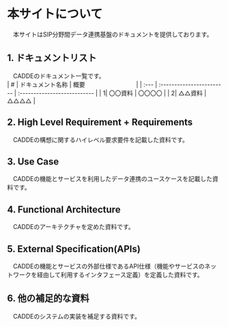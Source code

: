 # 本サイトについて
　本サイトはSIP分野間データ連携基盤のドキュメントを提供しております。<br>
 
## 1. ドキュメントリスト <br>
　CADDEのドキュメント一覧です。<br>
  | #    | ドキュメント名称            | 概要   　　　　　　　　        |
  | :--- | :------------------------ | :--------------------------- |
  |     1| 〇〇資料                   | 〇〇〇〇                      |
  |     2| △△資料                   | △△△△                      |

## 2. High Level Requirement + Requirements <br>
　CADDEの構想に関するハイレベル要求要件を記載した資料です。<br>


## 3. Use Case <br>
　CADDEの機能とサービスを利用したデータ連携のユースケースを記載した資料です。<br>

## 4. Functional Architecture <br>
　CADDEのアーキテクチャを定めた資料です。<br>


## 5. External Specification(APIs) <br>
　CADDEの機能とサービスの外部仕様であるAPI仕様（機能やサービスのネットワークを経由して利用するインタフェース定義）を定義した資料です。<br>


## 6. 他の補足的な資料 <br>
　CADDEのシステムの実装を補足する資料です。<br>

